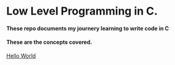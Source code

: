 # Low Level Programming in C. 
#### These repo documents my journery learning to write code in C
#### These are the concepts covered. 
<a href="./0x00-hello_world"><p>Hello World</p></a>